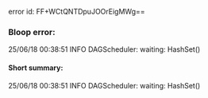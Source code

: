 error id: FF+WCtQNTDpuJOOrEigMWg==
### Bloop error:

25/06/18 00:38:51 INFO DAGScheduler: waiting: HashSet()
#### Short summary: 

25/06/18 00:38:51 INFO DAGScheduler: waiting: HashSet()